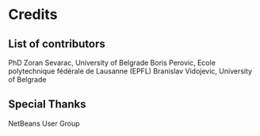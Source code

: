 
# Credits


## List of contributors
PhD Zoran Sevarac, University of Belgrade
Boris Perovic, Ecole polytechnique fédérale de Lausanne (EPFL)
Branislav Vidojevic, University of Belgrade

## Special Thanks
NetBeans User Group




